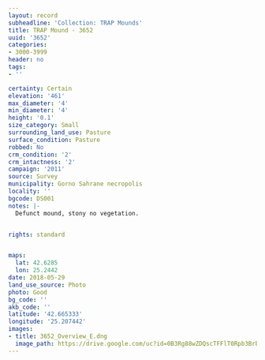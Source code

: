 ```yaml
---
layout: record
subheadline: 'Collection: TRAP Mounds'
title: TRAP Mound - 3652
uuid: '3652'
categories:
- 3000-3999
header: no
tags:
- ''

certainty: Certain
elevation: '461'
max_diameter: '4'
min_diameter: '4'
height: '0.1'
size_category: Small
surrounding_land_use: Pasture
surface_condition: Pasture
robbed: No
crm_condition: '2'
crm_intactness: '2'
campaign: '2011'
source: Survey
municipality: Gorno Sahrane necropolis
locality: ''
bgcode: DS001
notes: |-
  Defunct mound, stony no vegetation.


rights: standard


maps:
  lat: 42.6285
  lon: 25.2442
date: 2018-05-29
land_use_source: Photo
photo: Good
bg_code: ''
akb_code: ''
latitude: '42.665333'
longitude: '25.207442'
images:
- title: 3652_Overview_E.dng
  image_path: https://drive.google.com/uc?id=0B3Rg88wZDQscTFFlT0Rpb3Brblk
---
```

